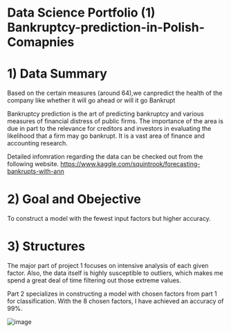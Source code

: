 # Data Science Portfolio (1) Bankruptcy-prediction-in-Polish-Comapnies

# 1) Data Summary

Based on the certain measures (around 64),we canpredict the health of the company like whether it will go ahead or will it go Bankrupt

Bankruptcy prediction is the art of predicting bankruptcy and various measures of financial distress of public firms. The importance of the area is due in part to the relevance for creditors and investors in evaluating the likelihood that a firm may go bankrupt. It is a vast area of finance and accounting research.

Detailed infomration regarding the data can be checked out from the following website.
https://www.kaggle.com/squintrook/forecasting-bankrupts-with-ann

# 2) Goal and Obejective

To construct a model with the fewest input factors but higher accuracy. 

# 3) Structures 

The major part of project 1 focuses on intensive analysis of each given factor. Also, the data itself is highly susceptible to outliers, which makes me spend a great deal of time filtering out those extreme values.  

Part 2 specializes in constructing a model with chosen factors from part 1 for classification.  With the 8 chosen factors, I have achieved an accuracy of 99%. 

![image](https://user-images.githubusercontent.com/53164959/88418989-5b57a500-ce1f-11ea-9d1b-2e68fe95210d.png)
